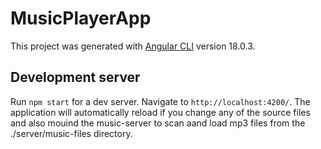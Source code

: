 # MusicPlayerApp

This project was generated with [Angular CLI](https://github.com/angular/angular-cli) version 18.0.3.

## Development server

Run `npm start` for a dev server. Navigate to `http://localhost:4200/`. The application will automatically reload if you change any of the source files and also mouind the music-server to scan aand load mp3 files from the ./server/music-files directory. 

